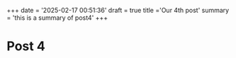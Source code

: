 +++
date = '2025-02-17 00:51:36'
draft = true
title ='Our 4th post'
summary = 'this is a summary of post4'
+++

# Post 4
